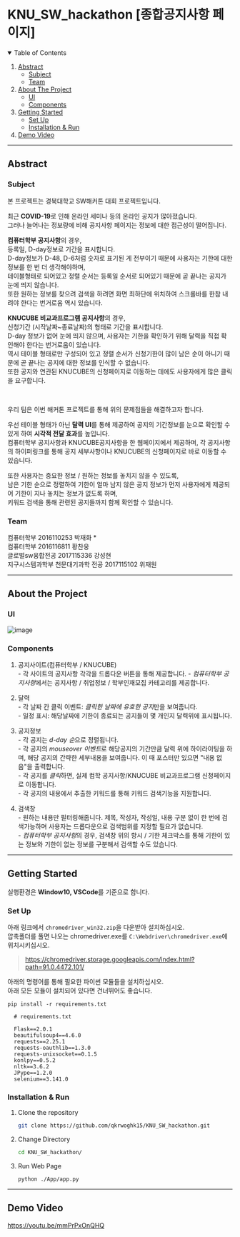 # KNU_SW_hackathon [종합공지사항 페이지]

<!-- TABLE OF CONTENTS -->
<details open="open">
  <summary>Table of Contents</summary>
  <ol>
    <li>
      <a href="#abstract">Abstract</a>
      <ul>
        <li><a href="#subject">Subject</a></li>
        <li><a href="#team">Team</a></li>
      </ul>
    </li>
    <li>
      <a href="#about-the-project">About The Project</a>
      <ul>
        <li><a href="#ui">UI</a></li>
        <li><a href="#components">Components</a></li>
      </ul>
    </li>
    <li>
      <a href="#getting-started">Getting Started</a>
      <ul>
        <li><a href="#set-up">Set Up</a></li>
        <li><a href="#installation--run">Installation & Run</a></li>
      </ul>
    </li>
    <li>
      <a href="#demo-video">Demo Video</a>
    </li>
  </ol>
</details>

---------------------------------------------------------------

## Abstract

### Subject

본 프로젝트는 경북대학교 SW해커톤 대회 프로젝트입니다.

최근 **COVID-19**로 인해 온라인 세미나 등의 온라인 공지가 많아졌습니다.  
그러나 늘어나는 정보량에 비해 공지사항 페이지는 정보에 대한 접근성이 떨어집니다.  

**컴퓨터학부 공지사항**의 경우,  
등록일, D-day정보로 기간을 표시합니다.    
D-day정보가 D-48, D-6처럼 숫자로 표기된 게 전부이기 때문에 사용자는 기한에 대한 정보를 한 번 더 생각해야하며,  
테이블형태로 되어있고 정렬 순서는 등록일 순서로 되어있기 때문에 곧 끝나는 공지가 눈에 띄지 않습니다.  
또한 원하는 정보를 찾으려 검색을 하려면 화면 최하단에 위치하여 스크롤바를 한참 내려야 한다는 번거로움 역시 있습니다.

**KNUCUBE 비교과프로그램 공지사항**의 경우,  
신청기간 (시작날짜~종료날짜)의 형태로 기간을 표시합니다.  
D-day 정보가 없어 눈에 띄지 않으며, 사용자는 기한을 확인하기 위해 달력을 직접 확인해야 한다는 번거로움이 있습니다.  
역시 테이블 형태로만 구성되어 있고 정렬 순서가 신청기한이 많이 남은 순이 아니기 때문에 곧 끝나는 공지에 대한 정보를 인식할 수 없습니다.  
또한 공지와 연관된 KNUCUBE의 신청페이지로 이동하는 데에도 사용자에게 많은 클릭을 요구합니다.  

<br/>

우리 팀은 이번 해커톤 프로젝트를 통해 위의 문제점들을 해결하고자 합니다.

우선 테이블 형태가 아닌 **달력 UI**를 통해 제공하여 공지의 기간정보를 눈으로 확인할 수 있게 하여 **시각적 전달 효과**를 높입니다.  
컴퓨터학부 공지사항과 KNUCUBE공지사항을 한 웹페이지에서 제공하며, 각 공지사항의 하이퍼링크를 통해 공지 세부사항이나 KNUCUBE의 신청페이지로 바로 이동할 수 있습니다.

또한 사용자는 중요한 정보 / 원하는 정보를 놓치지 않을 수 있도록,  
남은 기한 순으로 정렬하여 기한이 얼마 남지 않은 공지 정보가 먼저 사용자에게 제공되어 기한이 지나 놓치는 정보가 없도록 하며,  
키워드 검색을 통해 관련된 공지들까지 함께 확인할 수 있습니다.  

### Team 

컴퓨터학부 2016110253 박재화 *  
컴퓨터학부 2016116811 황찬웅  
글로벌sw융합전공 2017115336 강성현  
지구시스템과학부 천문대기과학 전공 2017115102 위재원

---------------------------------------------------------------

## About the Project

### UI
![image](https://user-images.githubusercontent.com/20639714/126653070-348cd42d-7db7-4202-bf9a-2506f905fac1.png)

### Components
  1. 공지사이트(컴퓨터학부 / KNUCUBE)  
    - 각 사이트의 공지사항 각각을 드롭다운 버튼을 통해 제공합니다.
    - *컴퓨터학부 공지사항*에서는 공지사항 / 취업정보 / 학부인재모집 카테고리를 제공합니다.  

  2. 달력  
    - 각 날짜 칸 클릭 이벤트: *클릭한 날짜에 유효한 공지*만을 보여줍니다.  
    - 일정 표시: 해당날짜에 기한이 종료되는 공지들이 몇 개인지 달력위에 표시됩니다.  

  3. 공지정보  
    - 각 공지는 *d-day 순*으로 정렬됩니다.    
    - 각 공지의 *mouseover 이벤트*로 해당공지의 기간만큼 달력 위에 하이라이팅을 하며, 해당 공지의 간략한 세부내용을 보여줍니다. 이 때 포스터만 있으면 "내용 없음"을 출력합니다.    
    - 각 공지를 *클릭*하면, 실제 컴학 공지사항/KNUCUBE 비교과프로그램 신청페이지로 이동합니다.  
    - 각 공지의 내용에서 추출한 키워드를 통해 키워드 검색기능을 지원합니다.  

  4. 검색창  
    - 원하는 내용만 필터링해줍니다. 제목, 작성자, 작성일, 내용 구분 없이 한 번에 검색가능하며 사용자는 드롭다운으로 검색범위를 지정할 필요가 없습니다.  
    - *컴퓨터학부 공지사항*의 경우, 검색창 위의 항시 / 기한 체크박스를 통해 기한이 있는 정보와 기한이 없는 정보를 구분해서 검색할 수도 있습니다. 

---------------------------------------------------------------

## Getting Started

실행환경은 **Window10, VSCode**를 기준으로 합니다.

### Set Up

아래 링크에서 `chromedriver_win32.zip`을 다운받아 설치하십시오.  
압축폴더를 풀면 나오는 chromedriver.exe를 `C:\Webdriver\chromedriver.exe`에 위치시키십시오.  
> https://chromedriver.storage.googleapis.com/index.html?path=91.0.4472.101/

아래의 명령어를 통해 필요한 파이썬 모듈들을 설치하십시오.  
아래 모든 모듈이 설치되어 있다면 건너뛰어도 좋습니다.  

  ```
  pip install -r requirements.txt
  ```
  ```
    # requirements.txt
    
    Flask==2.0.1
    beautifulsoup4==4.6.0
    requests==2.25.1
    requests-oauthlib==1.3.0
    requests-unixsocket==0.1.5
    konlpy==0.5.2
    nltk==3.6.2
    JPype==1.2.0
    selenium==3.141.0
  ```

### Installation & Run

1. Clone the repository
   ```sh
   git clone https://github.com/qkrwoghk15/KNU_SW_hackathon.git
   ```
   
2. Change Directory
    ```sh
    cd KNU_SW_hackathon/
    ```

3. Run Web Page

    ```sh
    python ./App/app.py
    ```
   
---------------------------------------------------------------
 
## Demo Video
 
https://youtu.be/mmPrPxOnQHQ

